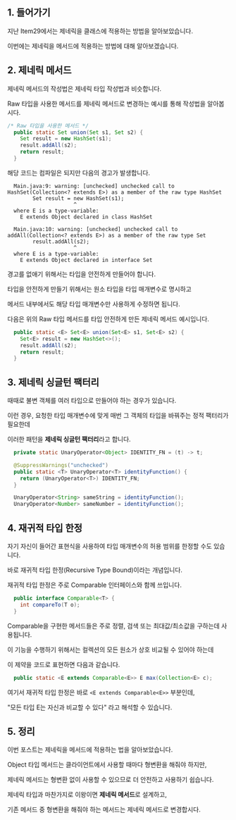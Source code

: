 ## 1. 들어가기

지난 Item29에서는 제네릭을 클래스에 적용하는 방법을 알아보았습니다.

이번에는 제네릭을 메서드에 적용하는 방법에 대해 알아보겠습니다.

## 2. 제네릭 메서드

제네릭 메서드의 작성법은 제네릭 타입 작성법과 비슷합니다.

Raw 타입을 사용한 메서드를 제네릭 메서드로 변경하는 예시를 통해 작성법을 알아봅시다.

```java
/* Raw 타입을 사용한 메서드 */
  public static Set union(Set s1, Set s2) {
    Set result = new HashSet(s1);
    result.addAll(s2);
    return result;
  }
```

해당 코드는 컴파일은 되지만 다음의 경고가 발생합니다.

```
  Main.java:9: warning: [unchecked] unchecked call to HashSet(Collection<? extends E>) as a member of the raw type HashSet
        Set result = new HashSet(s1);
                     ^
  where E is a type-variable:
    E extends Object declared in class HashSet

  Main.java:10: warning: [unchecked] unchecked call to addAll(Collection<? extends E>) as a member of the raw type Set
        result.addAll(s2);
                     ^
  where E is a type-variable:
    E extends Object declared in interface Set
```

경고를 없애기 위해서는 타입을 안전하게 만들어야 합니다.

타입을 안전하게 만들기 위해서는 원소 타입을 타입 매개변수로 명시하고

메서드 내부에서도 해당 타입 매개변수만 사용하게 수정하면 됩니다.

다음은 위의 Raw 타입 메서드를 타입 안전하게 만든 제네릭 메서드 예시입니다.

```java
  public static <E> Set<E> union(Set<E> s1, Set<E> s2) {
    Set<E> result = new HashSet<>();
    result.addAll(s2);
    return result;
  }
```

## 3. 제네릭 싱글턴 팩터리

때때로 불변 객체를 여러 타입으로 만들어야 하는 경우가 있습니다.

이런 경우, 요청한 타입 매개변수에 맞게 매번 그 객체의 타입을 바꿔주는 정적 팩터리가 필요한데

이러한 패턴을 **제네릭 싱글턴 팩터리**라고 합니다.

```java
  private static UnaryOperator<Object> IDENTITY_FN = (t) -> t;

  @SuppressWarnings("unchecked")
  public static <T> UnaryOperator<T> identityFunction() {
    return (UnaryOperator<T>) IDENTITY_FN;
  }
```

```java
  UnaryOperator<String> sameString = identityFunction();
  UnaryOperator<Number> sameNumber = identityFunction();
```

## 4. 재귀적 타입 한정

자기 자신이 들어간 표현식을 사용하여 타입 매개변수의 허용 범위를 한정할 수도 있습니다.

바로 재귀적 타입 한정(Recursive Type Bound)이라는 개념입니다.

재귀적 타입 한정은 주로 Comparable 인터페이스와 함께 쓰입니다.

```java
  public interface Comparable<T> {
    int compareTo(T o);
  }
```

Comparable을 구현한 메서드들은 주로 정렬, 검색 또는 최대값/최소값을 구하는데 사용됩니다.

이 기능을 수행하기 위해서는 컬렉션의 모든 원소가 상호 비교될 수 있어야 하는데

이 제약을 코드로 표현하면 다음과 같습니다.

```java
  public static <E extends Comparable<E>> E max(Collection<E> c);
```

여기서 재귀적 타입 한정은 바로 `<E extends Comparable<E>>` 부분인데,

"모든 타입 E는 자신과 비교할 수 있다" 라고 해석할 수 있습니다.

## 5. 정리

이번 포스트는 제네릭을 메서드에 적용하는 법을 알아보았습니다.

Object 타입 메서드는 클라이언트에서 사용할 때마다 형변환을 해줘야 하지만,

제네릭 메서드는 형변환 없이 사용할 수 있으므로 더 안전하고 사용하기 쉽습니다.

제네릭 타입과 마찬가지로 이왕이면 **제네릭 메서드**로 설계하고,

기존 메서드 중 형변환을 해줘야 하는 메서드는 제네릭 메서드로 변경합시다.